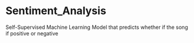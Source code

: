 # Sentiment_Analysis
Self-Supervised Machine Learning Model that predicts whether if the song if positive or negative
